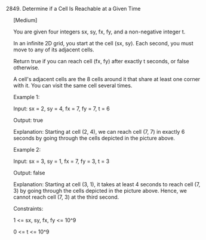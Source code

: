 2849. Determine if a Cell Is Reachable at a Given Time

[Medium]

You are given four integers sx, sy, fx, fy, and a non-negative integer t.

In an infinite 2D grid, you start at the cell (sx, sy). Each second, you must move to any of its adjacent cells.

Return true if you can reach cell (fx, fy) after exactly t seconds, or false otherwise.

A cell's adjacent cells are the 8 cells around it that share at least one corner with it. You can visit the same cell several times.

Example 1:

Input: sx = 2, sy = 4, fx = 7, fy = 7, t = 6

Output: true

Explanation: Starting at cell (2, 4), we can reach cell (7, 7) in exactly 6 seconds by going through the cells depicted in the picture above. 

Example 2:

Input: sx = 3, sy = 1, fx = 7, fy = 3, t = 3

Output: false

Explanation: Starting at cell (3, 1), it takes at least 4 seconds to reach cell (7, 3) by going through the cells depicted in the picture above. Hence, we cannot reach cell (7, 3) at the third second.

Constraints:

1 <= sx, sy, fx, fy <= 10^9

0 <= t <= 10^9